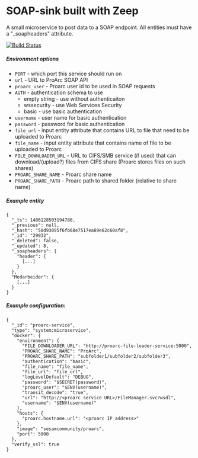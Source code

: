 # SOAP-sink built with Zeep

A small microservice to post data to a SOAP endpoint.
All entities must have a "_soapheaders" attribute.

[![Build Status](https://travis-ci.org/sesam-community/proarc.svg?branch=master)](https://travis-ci.org/sesam-community/proarc)

##### Environment options

* `PORT` - which port this service should run on
* `url` - URL to ProArc SOAP API
* `proarc_user` - Proarc user id to be used in SOAP requests
* `AUTH` - authentication schema to use
    * empty string - use without authenticaiton
    * wssecurity - use Web Services Security
    * basic - use basic authentication
* `username` - user name for basic authentication
* `password` - password for basic authentication
* `file_url` - input entity attribute that contains URL to file
that need to be uploaded to Proarc
* `file_name` - input entity attribute that contains name of file 
to be uploaded to Proarc
* `FILE_DOWNLOADER_URL` - URL to CIFS/SMB service (if used) that can download/(upload?)
files from CIFS share (Proarc stores files on such shares)
* `PROARC_SHARE_NAME` - Proarc share name 
* `PROARC_SHARE_PATH` - Proarc path to shared folder (relative to share name)

##### Example entity
```
{
  "_ts": 1486128503194780,
  "_previous": null,
  "_hash": "50d93095f6fb68e7517ea89e62c60af8",
  "_id": "29932",
  "_deleted": false,
  "_updated": 8,
  "_soapheaders": {
    "header": {
      [...]
    }
  },
  "Medarbeider": {
    [...]
  }
}
```
##### Example configuration:

```
{
  "_id": "proarc-service",
  "type": "system:microservice",
  "docker": {
    "environment": {
      "FILE_DOWNLOADER_URL": "http://proarc-file-loader-service:5000",
      "PROARC_SHARE_NAME": "ProArc",
      "PROARC_SHARE_PATH": "subfolder1/subfolder2/subfolder3",
      "authentication": "basic",
      "file_name": "file_name",
      "file_url": "file_url",
      "logLevelDefault": "DEBUG",
      "password": "$SECRET(password)",
      "proarc_user": "$ENV(username)",
      "transit_decode": "true",
      "url": "http://<proarc service URL>/FileManager.svc?wsdl",
      "username": "$ENV(username)"
    },
    "hosts": {
      "proarc.hostname.url": "<proarc IP address>"
    },
    "image": "sesamcommunity/proarc",
    "port": 5000
  },
  "verify_ssl": true
}

```
